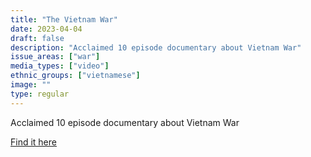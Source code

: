 ```yaml
---
title: "The Vietnam War"
date: 2023-04-04
draft: false
description: "Acclaimed 10 episode documentary about Vietnam War"
issue_areas: ["war"]
media_types: ["video"]
ethnic_groups: ["vietnamese"]
image: ""
type: regular
---
```


Acclaimed 10 episode documentary about Vietnam War

[Find it here](https://www.pbs.org/kenburns/the-vietnam-war/)
